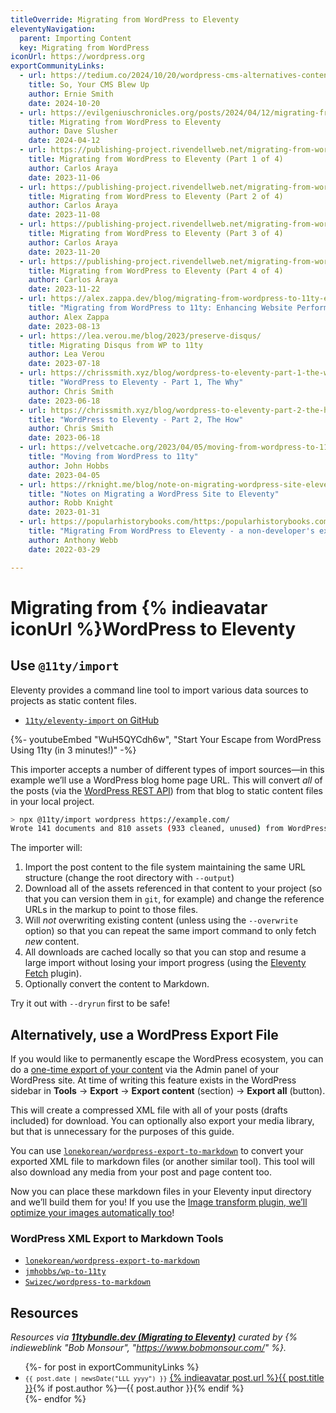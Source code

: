 ```yaml
---
titleOverride: Migrating from WordPress to Eleventy
eleventyNavigation:
  parent: Importing Content
  key: Migrating from WordPress
iconUrl: https://wordpress.org
exportCommunityLinks:
  - url: https://tedium.co/2024/10/20/wordpress-cms-alternatives-content-strategy-advice/
    title: So, Your CMS Blew Up
    author: Ernie Smith
    date: 2024-10-20
  - url: https://evilgeniuschronicles.org/posts/2024/04/12/migrating-from-wordpress-to-eleventy/
    title: Migrating from WordPress to Eleventy
    author: Dave Slusher
    date: 2024-04-12
  - url: https://publishing-project.rivendellweb.net/migrating-from-wordpress-to-eleventy/
    title: Migrating from WordPress to Eleventy (Part 1 of 4)
    author: Carlos Araya
    date: 2023-11-06
  - url: https://publishing-project.rivendellweb.net/migrating-from-wordpress-to-eleventy-part-2/
    title: Migrating from WordPress to Eleventy (Part 2 of 4)
    author: Carlos Araya
    date: 2023-11-08
  - url: https://publishing-project.rivendellweb.net/migrating-from-wordpress-to-eleventy-part-3/
    title: Migrating from WordPress to Eleventy (Part 3 of 4)
    author: Carlos Araya
    date: 2023-11-20
  - url: https://publishing-project.rivendellweb.net/migrating-from-wordpress-to-eleventy-part-4/
    title: Migrating from WordPress to Eleventy (Part 4 of 4)
    author: Carlos Araya
    date: 2023-11-22
  - url: https://alex.zappa.dev/blog/migrating-from-wordpress-to-11ty-enhancing-website-performance-and-control/
    title: "Migrating from WordPress to 11ty: Enhancing Website Performance and Control"
    author: Alex Zappa
    date: 2023-08-13
  - url: https://lea.verou.me/blog/2023/preserve-disqus/
    title: Migrating Disqus from WP to 11ty
    author: Lea Verou
    date: 2023-07-18
  - url: https://chrissmith.xyz/blog/wordpress-to-eleventy-part-1-the-why/
    title: "WordPress to Eleventy - Part 1, The Why"
    author: Chris Smith
    date: 2023-06-18
  - url: https://chrissmith.xyz/blog/wordpress-to-eleventy-part-2-the-how/
    title: "WordPress to Eleventy - Part 2, The How"
    author: Chris Smith
    date: 2023-06-18
  - url: https://velvetcache.org/2023/04/05/moving-from-wordpress-to-11ty/
    title: "Moving from WordPress to 11ty"
    author: John Hobbs
    date: 2023-04-05
  - url: https://rknight.me/blog/note-on-migrating-wordpress-site-eleventy/
    title: "Notes on Migrating a WordPress Site to Eleventy"
    author: Robb Knight
    date: 2023-01-31
  - url: https://popularhistorybooks.com/https:/popularhistorybooks.com/posts/opinion/2022-03-29-post-migrating_from_wordp/
    title: "Migrating From WordPress to Eleventy - a non-developer's experience"
    author: Anthony Webb
    date: 2022-03-29

---
```

# Migrating from {% indieavatar iconUrl %}WordPress to Eleventy

## Use `@11ty/import`

Eleventy provides a command line tool to import various data sources to projects as static content files.

- [`11ty/eleventy-import` on GitHub](https://github.com/11ty/eleventy-import)

<div class="youtube-related">
  {%- youtubeEmbed "WuH5QYCdh6w", "Start Your Escape from WordPress Using 11ty (in 3 minutes!)" -%}
</div>

This importer accepts a number of different types of import sources—in this example we’ll use a WordPress blog home page URL. This will convert *all* of the posts (via the [WordPress REST API](https://developer.wordpress.org/rest-api/)) from that blog to static content files in your local project.

```sh
> npx @11ty/import wordpress https://example.com/
Wrote 141 documents and 810 assets (933 cleaned, unused) from WordPress (7 errors) in 2.14 seconds (v1.0.0)
```

The importer will:

1. Import the post content to the file system maintaining the same URL structure (change the root directory with `--output`)
1. Download all of the assets referenced in that content to your project (so that you can version them in `git`, for example) and change the reference URLs in the markup to point to those files.
1. Will _not_ overwriting existing content (unless using the `--overwrite` option) so that you can repeat the same import command to only fetch _new_ content.
1. All downloads are cached locally so that you can stop and resume a large import without losing your import progress (using the [Eleventy Fetch](/docs/plugins/fetch/) plugin).
1. Optionally convert the content to Markdown.

Try it out with `--dryrun` first to be safe!


## Alternatively, use a WordPress Export File <span id="using-a-wordpress-export-file"></span>

If you would like to permanently escape the WordPress ecosystem, you can do a [one-time export of your content](https://wordpress.com/support/export/) via the Admin panel of your WordPress site. At time of writing this feature exists in the WordPress sidebar in **Tools** → **Export** → **Export content** (section) → **Export all** (button).

This will create a compressed XML file with all of your posts (drafts included) for download. You can optionally also export your media library, but that is unnecessary for the purposes of this guide.

You can use [`lonekorean/wordpress-export-to-markdown`](https://github.com/lonekorean/wordpress-export-to-markdown) to convert your exported XML file to markdown files (or another similar tool). This tool will also download any media from your post and page content too.

Now you can place these markdown files in your Eleventy input directory and we’ll build them for you! If you use the [Image transform plugin, we’ll optimize your images automatically too](/docs/plugins/image/#eleventy-transform)!

### WordPress XML Export to Markdown Tools

* [`lonekorean/wordpress-export-to-markdown`](https://github.com/lonekorean/wordpress-export-to-markdown)
* [`jmhobbs/wp-to-11ty`](https://github.com/jmhobbs/wp-to-11ty)
* [`Swizec/wordpress-to-markdown`](https://github.com/Swizec/wordpress-to-markdown)

## Resources

_Resources via <strong><a href="https://11tybundle.dev/categories/migrating-to-eleventy/">11tybundle.dev (Migrating to Eleventy)</a></strong> curated by {% indieweblink "Bob Monsour", "https://www.bobmonsour.com/" %}._

<ul class="list-bare">
{%- for post in exportCommunityLinks %}
	<li><small><code>{{ post.date | newsDate("LLL yyyy") }}</code></small> <a href="{{ post.url }}">{% indieavatar post.url %}{{ post.title }}</a>{% if post.author %}—{{ post.author }}{% endif %}</li>
{%- endfor %}
</ul>